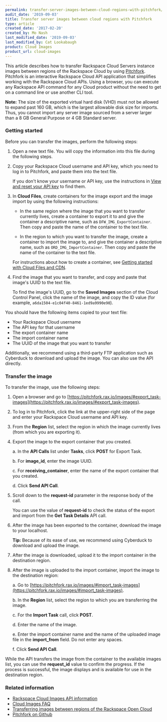 ```yaml
---
permalink: transfer-server-images-between-cloud-regions-with-pitchfork/
audit_date: '2019-09-03'
title: Transfer server images between cloud regions with Pitchfork
type: article
created_date: '2017-02-20'
created_by: Mo Nash
last_modified_date: '2019-09-03'
last_modified_by: Cat Lookabaugh
product: Cloud Images
product_url: cloud-images
---
```


This article describes how to transfer Rackspace Cloud Servers instance images between regions of the Rackspace Cloud by using [Pitchfork](https://pitchfork.rax.io/). Pitchfork is an interactive Rackspace Cloud API application that simplifies working with the Rackspace Cloud APIs. Using a browser, you can execute any Rackspace API command for any Cloud product without the need to get on a command line or use another CLI tool.

**Note:** The size of the exported virtual hard disk (VHD) must not be allowed to expand past 160 GB, which is the largest allowable disk size for imports. Thus, you cannot import any server image sourced from a server larger than a 8 GB General Purpose or 4 GB Standard server.

### Getting started

Before you can transfer the images, perform the following steps:

1. Open a new text file. You will copy the information into this file during the following steps.

2. Copy your Rackspace Cloud username and API key, which you need to log in to Pitchfork, and paste them into the text file.

   If you don't know your username or API key, use the instructions in [View and reset your API key](/how-to/view-and-reset-your-api-key) to find them.

3. In **Cloud Files**, create containers for the image export and the image import by using the following instructions:

   - In the same region where the image that you want to transfer currently lives, create a container to export it to and give the container a descriptive name, such as `DFW_IMG_ExportContainer`. Then copy and paste the name of the container to the text file.
   
   - In the region to which you want to transfer the image, create a container to import the image to, and give the container a descriptive name, such as `ORD_IMG_ImportContainer`. Then copy and paste the name of the container to the text file.
   
   For instructions about how to create a container, see [Getting started with Cloud Files and CDN](/how-to/getting-started-with-cloud-files-and-cdn). 

4. Find the image that you want to transfer, and copy and paste that image's UUID to the text file.

   To find the image's UUID, go to the **Saved Images** section of the Cloud Control Panel, click the name of the image, and copy the ID value (for example, `a6da1504-e1c04f40-8461-1ed9a9990e90`).
   
You should have the following items copied to your text file: 

- Your Rackspace Cloud username 
- The API key for that username
- The export container name
- The import container name
- The UUID of the image that you want to transfer 

Additionally, we recommend using a third-party FTP application such as Cyberduck to download and upload the image. You can
also use the API directly.

### Transfer the image

To transfer the image, use the following steps:

1. Open a browser and go to [https://pitchfork.rax.io/images/#export_task-images](https://pitchfork.rax.io/images/#export_task-images).

2. To log in to Pitchfork, click the link at the upper-right side of the page and enter your Rackspace Cloud username and API key.

3. From the **Region** list, select the region in which the image currently lives (from which you are exporting it).

4. Export the image to the export container that you created.

   a. In the **API Calls** list under **Tasks**, click **POST** for Export Task.
   
   b. For **image_id**, enter the image UUID.
   
   c. For **receiving_container**, enter the name of the export container that you created. 
   
   d. Click **Send API Call**.
   
5. Scroll down to the **request-id** parameter in the response body of the call.

   You can use the value of **request-id** to check the status of the export and import from the **Get Task Details** API call.
   
6. After the image has been exported to the container, download the image to your localhost.

   **Tip:** Because of its ease of use, we recommend using Cyberduck to download and upload the image.

7. After the image is downloaded, upload it to the import container in the destination region.

8. After the image is uploaded to the import container, import the image to the destination region:

   a. Go to [https://pitchfork.rax.io/images/#import_task-images](https://pitchfork.rax.io/images/#import_task-images).
   
   b. In the **Region** list, select the region to which you are transferring the image.
   
   c. For the **Import Task** call, click **POST**.
   
   d. Enter the name of the image.
   
   e. Enter the import container name and the name of the uploaded image file in the **import_from** field. Do not enter any spaces.
   
   f. Click **Send API Call**.
   
While the API transfers the image from the container to the available images list, you can use the **request_id** value to confirm the progress. If the process is successful, the image displays and is available for use in the destination region.

### Related information

-   [Rackspace Cloud Images API information](https://docs.rackspace.com/docs/cloud-images/v2/developer-guide/)
-   [Cloud Images FAQ](/how-to/cloud-images-faq)
-   [Transferring images between regions of the Rackspace Open Cloud](/how-to/transferring-images-between-regions-of-the-rackspace-open-cloud)
-   [Pitchfork on Github](https://github.com/oldarmyc/pitchfork)
